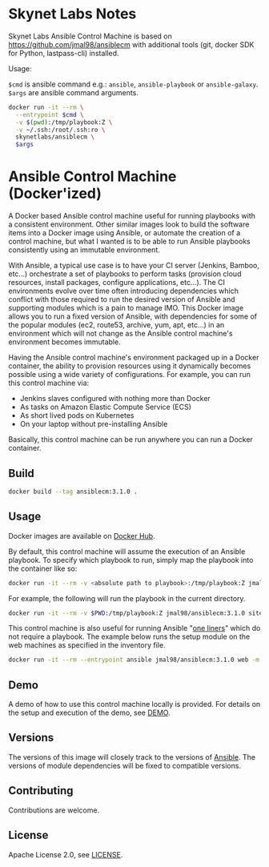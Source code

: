 # Skynet Labs Notes

Skynet Labs Ansible Control Machine is based on
https://github.com/jmal98/ansiblecm with additional tools (git, docker SDK for
Python, lastpass-cli) installed.

Usage:

`$cmd` is ansible command e.g.: `ansible`, `ansible-playbook` or `ansible-galaxy`.  
`$args` are ansible command arguments.

```bash
docker run -it --rm \
  --entrypoint $cmd \
  -v $(pwd):/tmp/playbook:Z \
  -v ~/.ssh:/root/.ssh:ro \
  skynetlabs/ansiblecm \
  $args
```

# Ansible Control Machine (Docker'ized)

A Docker based Ansible control machine useful for running playbooks with a consistent environment.  Other similar images look to build the software items into a Docker image using Ansible, or automate the creation of a control machine, but what I wanted is to be able to run Ansible playbooks consistently using an immutable environment.

With Ansible, a typical use case is to have your CI server (Jenkins, Bamboo, etc...) orchestrate a set of playbooks to perform tasks (provision cloud resources, install packages, configure applications, etc...).  The CI environments evolve over time often introducing
dependencies which conflict with those required to run the desired version of Ansible and supporting modules which is a pain to manage IMO.  This Docker image allows you to run a fixed version of Ansible, with dependencies for some of the popular modules (ec2, route53, archive, yum, apt, etc...) in an environment which will not change as the Ansible control machine's environment becomes immutable.

Having the Ansible control machine's environment packaged up in a Docker container, the ability to provision resources using it dynamically becomes possible
using a wide variety of configurations.  For example, you can run this control machine via:

* Jenkins slaves configured with nothing more than Docker
* As tasks on Amazon Elastic Compute Service (ECS)
* As short lived pods on Kubernetes
* On your laptop without pre-installing Ansible

Basically, this control machine can be run anywhere you can run a Docker container.


## Build

```bash
docker build --tag ansiblecm:3.1.0 .
```

## Usage

Docker images are available on [Docker Hub](https://hub.docker.com/r/jmal98/ansiblecm/).

By default, this control machine will assume the execution of an Ansible playbook.  To specify which playbook
to run, simply map the playbook into the container like so:

```bash
docker run -it --rm -v <absolute path to playbook>:/tmp/playbook:Z jmal98/ansiblecm:3.1.0 <playbook arguments>
```


For example, the following will run the playbook in the current directory.

```bash
docker run -it --rm -v $PWD:/tmp/playbook:Z jmal98/ansiblecm:3.1.0 site.yml -i inventory/hosts
```


This control machine is also useful for running Ansible "[one liners](http://docs.ansible.com/ansible/latest/intro_adhoc.html)" which do not require a playbook.  The example below runs the setup module on the web machines as specified in the inventory file.

```bash
docker run -it --rm --entrypoint ansible jmal98/ansiblecm:3.1.0 web -m setup -i inventory
```

## Demo

A demo of how to use this control machine locally is provided.  For details on the setup and execution of the demo, see [DEMO](https://github.com/jmal98/ansiblecm/blob/master/DEMO.md).



## Versions

The versions of this image will closely track to the versions of [Ansible](https://github.com/ansible/ansible).  The versions of module
dependencies will be fixed to compatible versions.

## Contributing

Contributions are welcome.

## License

Apache License 2.0, see [LICENSE](https://github.com/jmal98/ansiblecm/blob/master/LICENSE).
